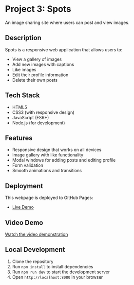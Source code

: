 # Project 3: Spots

An image sharing site where users can post and view images.

## Description

Spots is a responsive web application that allows users to:
- View a gallery of images
- Add new images with captions
- Like images
- Edit their profile information
- Delete their own posts

## Tech Stack

- HTML5
- CSS3 (with responsive design)
- JavaScript (ES6+)
- Node.js (for development)

## Features

- Responsive design that works on all devices
- Image gallery with like functionality
- Modal windows for adding posts and editing profile
- Form validation
- Smooth animations and transitions

## Deployment

This webpage is deployed to GitHub Pages:
- [Live Demo](https://pkuntong.github.io/se_project_spots)

## Video Demo

[Watch the video demonstration](https://drive.google.com/file/d/1uVJ3fGCA2-AuKC9bGYzP38tKRbA2v3MW/view?usp=sharing)

## Local Development

1. Clone the repository
2. Run `npm install` to install dependencies
3. Run `npm run dev` to start the development server
4. Open `http://localhost:8080` in your browser

